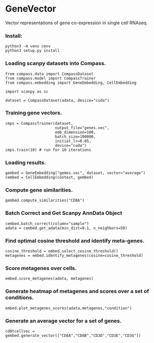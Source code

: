 # GeneVector
Vector representations of gene co-expression in single cell RNAseq.

### Install:
```
python3 -m venv cenv
python3 setup.py install
```

### Loading scanpy datasets into Compass.
```
from compass.data import CompassDataset
from compass.model import CompassTrainer
from compass.embedding import GeneEmbedding, CellEmbedding

import scanpy as sc

dataset = CompassDataset(adata, device="cuda")
```

### Training gene vectors.
```
cmps = CompassTrainer(dataset,
                      output_file="genes.vec",
                      emb_dimension=100,
                      batch_size=100000,
                      initial_lr=0.05,
                      device="cuda")
cmps.train(10) # run for 10 iterations
```

### Loading results.
```
gembed = GeneEmbedding("gemes.vec", dataset, vector="average")
cembed = CellEmbedding(context, gembed)
```

### Compute gene similarities.
```
gembed.compute_similarities("CD8A")
```

### Batch Correct and Get Scanpy AnnData Object
```
cembed.batch_correct(column="sample")
adata = cembed.get_adata(min_dist=0.1, n_neighbors=50)
```

### Find optimal cosine threshold and identify meta-genes.
```
cosine_threshold = embed.select_cosine_threshold()
metagenes = embed.identify_metagenes(cosine=cosine_threshold)
```

### Score metagenes over cells.
```
embed.score_metagenes(adata, metagenes)
```

### Generate heatmap of metagenes and scores over a set of conditions.
```
embed.plot_metagenes_scores(adata,metagenes,"condition")
```

### Generate an average vector for a set of genes.
```
cd8tcellvec = gembed.generate_vector(["CD8A","CD8B","CD3D","CD3E","CD3G"])
```







